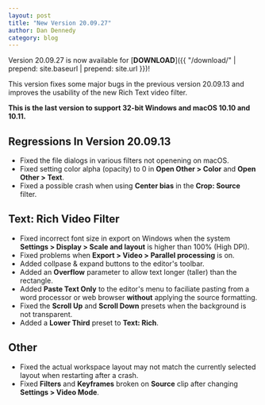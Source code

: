 ```yaml
---
layout: post
title: "New Version 20.09.27"
author: Dan Dennedy
category: blog
---
```


Version 20.09.27 is now available for [**DOWNLOAD**]({{ "/download/" | prepend: site.baseurl | prepend: site.url }})!

This version fixes some major bugs in the previous version 20.09.13 and improves the usability of the new Rich Text
video filter.

**This is the last version to support 32-bit Windows and macOS 10.10 and 10.11.**

## Regressions In Version 20.09.13

- Fixed the file dialogs in various filters not openening on macOS.
- Fixed setting color alpha (opacity) to 0 in **Open Other > Color** and **Open Other > Text**.
- Fixed a possible crash when using **Center bias** in the **Crop: Source** filter.

## Text: Rich Video Filter

- Fixed incorrect font size in export on Windows when the system **Settings > Display > Scale
  and layout** is higher than 100% (High DPI).
- Fixed problems when **Export > Video > Parallel processing** is on.
- Added collpase & expand buttons to the editor's toolbar.
- Added an **Overflow** parameter to allow text longer (taller) than the rectangle.
- Added **Paste Text Only** to the editor's menu to faciliate pasting from a word processor or web browser **without**
  applying the source formatting.
- Fixed the **Scroll Up** and **Scroll Down** presets when the background is not transparent.
- Added a **Lower Third** preset to **Text: Rich**.

## Other

- Fixed the actual workspace layout may not match the currently selected layout when restarting after a crash.
- Fixed **Filters** and **Keyframes** broken on **Source** clip after changing **Settings > Video Mode**.

